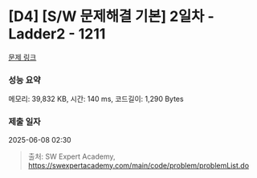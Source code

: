 # [D4] [S/W 문제해결 기본] 2일차 - Ladder2 - 1211 

[문제 링크](https://swexpertacademy.com/main/code/problem/problemDetail.do?contestProbId=AV14BgD6AEECFAYh) 

### 성능 요약

메모리: 39,832 KB, 시간: 140 ms, 코드길이: 1,290 Bytes

### 제출 일자

2025-06-08 02:30



> 출처: SW Expert Academy, https://swexpertacademy.com/main/code/problem/problemList.do